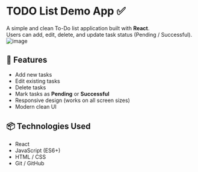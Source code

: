 # TODO List Demo App ✅

A simple and clean To-Do list application built with **React**.  
Users can add, edit, delete, and update task status (Pending / Successful).
![image](https://github.com/user-attachments/assets/c2435adf-b493-4a7f-ac3b-bb4c35aecbbf)


## 🔧 Features

- Add new tasks
- Edit existing tasks
- Delete tasks
- Mark tasks as **Pending** or **Successful**
- Responsive design (works on all screen sizes)
- Modern clean UI

## 📦 Technologies Used

- React
- JavaScript (ES6+)
- HTML / CSS
- Git / GitHub


